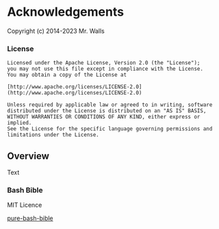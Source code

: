 # Acknowledgements

Copyright (c) 2014-2023 Mr. Walls

### License

	Licensed under the Apache License, Version 2.0 (the "License");
	you may not use this file except in compliance with the License.
	You may obtain a copy of the License at

	[http://www.apache.org/licenses/LICENSE-2.0](http://www.apache.org/licenses/LICENSE-2.0)

	Unless required by applicable law or agreed to in writing, software
	distributed under the License is distributed on an "AS IS" BASIS,
	WITHOUT WARRANTIES OR CONDITIONS OF ANY KIND, either express or implied.
	See the License for the specific language governing permissions and
	limitations under the License.


## Overview

<!--@START_MENU_TOKEN@-->Text<!--@END_MENU_TOKEN@-->

### Bash Bible

MIT Licence

[pure-bash-bible](https://github.com/dylanaraps/pure-bash-bible/commit/8c19d0b482b04d8d50fb72b4c5148b41ce605c6d)

